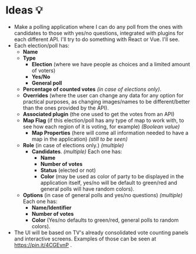 <!-- This Source Code Form is subject to the terms of the Mozilla Public
   - License, v. 2.0. If a copy of the MPL was not distributed with this
   - file, You can obtain one at https://mozilla.org/MPL/2.0/. -->

# Ideas 💡

* Make a polling application where I can do any poll from the ones with candidates to those with yes/no questions, integrated with plugins for each different API. I'll try to do something with React or Vue. I'll see.
* Each election/poll has:
  * **Name**
  * **Type**
    * **Election** (where we have people as choices and a limited amount of voters)
    * **Yes/No**
    * **General poll**
  * **Percentage of counted votes** *(in case of elections only)*.
  * **Overrides** (where the user can change any data for any option for practical purposes, as changing images/names to be different/better than the ones provided by the API).
  * **Associated plugin** (the one used to get the votes from an API)
  * **Map Flag** (if this election/poll has any type of map to work with, to see how each region of it is voting, for example) *(Boolean value)*
    * **Map Properties** (here will come all information needed to have a map in the application) *(still to be seen)*
  * **Role** (in case of elections only.) *(multiple)*
    * **Candidates**. *(multiple)* Each one has:
      * **Name**
      * **Number of votes**
      * **Status** (elected or not)
      * **Color** (may be used as color of party to be displayed in the application itself, yes/no will be default to green/red and general polls will have random colors).
  * **Options** (in case of general polls and yes/no questions) *(multiple)* Each one has:
    * **Name/Identifier**
    * **Number of votes**
    * **Color** (Yes/no defaults to green/red, general polls to random colors).
* The UI will be based on TV's already consolidated vote counting panels and interactive screens. Examples of those can be seen at https://pin.it/4CGEvnP .